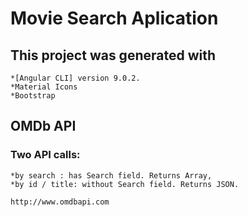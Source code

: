 # Movie Search Aplication

## This project was generated with 
    *[Angular CLI] version 9.0.2.
    *Material Icons
    *Bootstrap

## OMDb API
### Two  API calls:
    *by search : has Search field. Returns Array,
    *by id / title: without Search field. Returns JSON. 

    http://www.omdbapi.com

